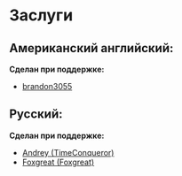 # Заслуги

## Американский английский:

**Сделан при поддержке:**

* [brandon3055](https://github.com/brandon3055)

## Русский:

**Сделан при поддержке:**

* [Andrey (TimeConqueror)](https://github.com/TimeConqueror)
* [Foxgreat (Foxgreat)](https://github.com/Foxgreat)



